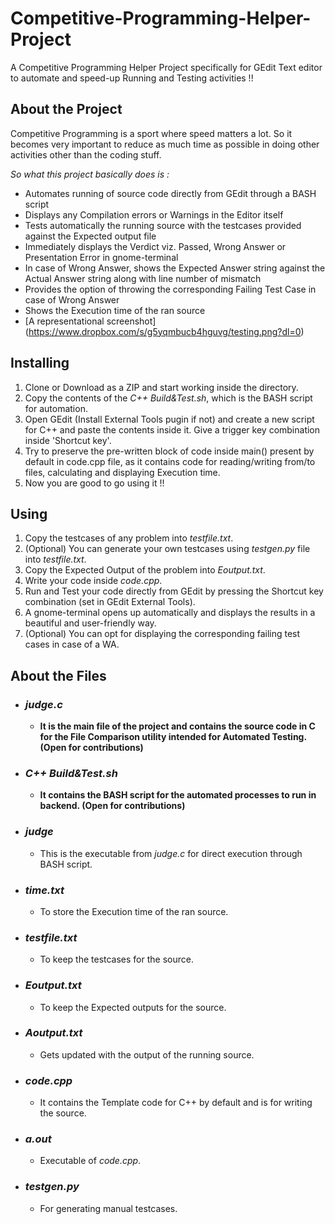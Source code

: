 # Competitive-Programming-Helper-Project
A Competitive Programming Helper Project specifically for GEdit Text editor to automate and speed-up Running and Testing activities !!
## About the Project
Competitive Programming is a sport where speed matters a lot.
So it becomes very important to reduce as much time as possible in doing other activities other than the coding stuff.

_So what this project basically does is :_
* Automates running of source code directly from GEdit through a BASH script
* Displays any Compilation errors or Warnings in the Editor itself
* Tests automatically the running source with the testcases provided against the Expected output file
* Immediately displays the Verdict viz. Passed, Wrong Answer or Presentation Error in gnome-terminal
* In case of Wrong Answer, shows the Expected Answer string against the Actual Answer string along with line number of mismatch 
* Provides the option of throwing the corresponding Failing Test Case in case of Wrong Answer
* Shows the Execution time of the ran source
* [A representational screenshot] (https://www.dropbox.com/s/g5yqmbucb4hguvg/testing.png?dl=0)
## Installing
1. Clone or Download as a ZIP and start working inside the directory.
2. Copy the contents of the _C++ Build&Test.sh_, which is the BASH script for automation.
3. Open GEdit (Install External Tools pugin if not) and create a new script for C++ and paste the contents inside it. Give a trigger key combination inside 'Shortcut key'.
4. Try to preserve the pre-written block of code inside main() present by default in code.cpp file, as it contains code for reading/writing from/to files, calculating and displaying Execution time.
5. Now you are good to go using it !!
## Using
1. Copy the testcases of any problem into _testfile.txt_.
2. (Optional) You can generate your own testcases using _testgen.py_ file into _testfile.txt_.
3. Copy the Expected Output of the problem into _Eoutput.txt_.
4. Write your code inside _code.cpp_.
5. Run and Test your code directly from GEdit by pressing the Shortcut key combination (set in GEdit External Tools).
6. A gnome-terminal opens up automatically and displays the results in a beautiful and user-friendly way.
7. (Optional) You can opt for displaying the corresponding failing test cases in case of a WA.
## About the Files
   * ### _judge.c_
     - **It is the main file of the project and contains the source code in C for the File Comparison utility intended for Automated Testing. (Open for contributions)**
   * ### _C++ Build&Test.sh_
     - **It contains the BASH script for the automated processes to run in backend. (Open for contributions)**
   * ### _judge_
     - This is the executable from _judge.c_ for direct execution through BASH script.
   * ### _time.txt_
     - To store the Execution time of the ran source.
   * ### _testfile.txt_
     - To keep the testcases for the source.
   * ### _Eoutput.txt_
     - To keep the Expected outputs for the source.
   * ### _Aoutput.txt_
     - Gets updated with the output of the running source.
   * ### _code.cpp_
     - It contains the Template code for C++ by default and is for writing the source.
   * ### _a.out_
     - Executable of _code.cpp_. 
   * ### _testgen.py_
     - For generating manual testcases.
